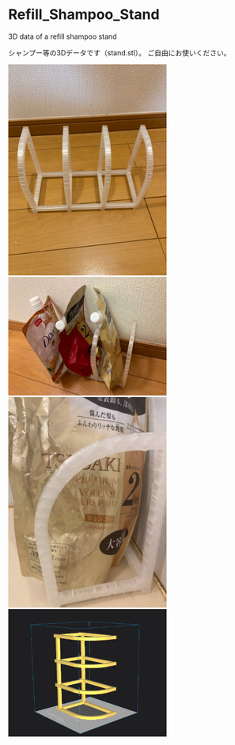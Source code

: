 # Refill_Shampoo_Stand
3D data of a refill shampoo stand

シャンプー等の3Dデータです（stand.stl）。
ご自由にお使いください。

<img src="https://github.com/maki-makirou/Refill_Shampoo_Stand/blob/main/IMG_5735.JPG" width="320px">
<img src="https://github.com/maki-makirou/Refill_Shampoo_Stand/blob/main/IMG_5738.JPG" width="320px">
<img src="https://github.com/maki-makirou/Refill_Shampoo_Stand/blob/main/IMG_5739.JPG" width="320px">
<img src="https://github.com/maki-makirou/Refill_Shampoo_Stand/blob/main/stand.jpg" width="320px">
